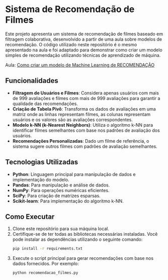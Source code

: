 # Sistema de Recomendação de Filmes

Este projeto apresenta um sistema de recomendação de filmes baseado em filtragem colaborativa, desenvolvido a partir de uma aula sobre modelos de recomendação. O código utilizado neste repositório é o mesmo apresentado na aula e foi adaptado para demonstrar como criar um modelo simples de recomendação utilizando técnicas de aprendizado de máquina.

Aula: [Como criar um modelo de Machine Learning de RECOMENDAÇÃO](https://www.youtube.com/watch?v=sDI3ntGFbSI)

## Funcionalidades

- **Filtragem de Usuários e Filmes**: Considera apenas usuários com mais de 999 avaliações e filmes com mais de 999 avaliações para garantir a qualidade das recomendações.
- **Criação de Tabela Pivô**: Transforma os dados de avaliações em uma matriz onde as linhas representam filmes, as colunas representam usuários e os valores são as avaliações correspondentes.
- **Modelo k-NN (k-Nearest Neighbors)**: Utiliza o algoritmo k-NN para identificar filmes semelhantes com base nos padrões de avaliação dos usuários.
- **Recomendações Personalizadas**: Dado um filme de referência, o sistema sugere outros filmes com padrões de avaliação semelhantes.

## Tecnologias Utilizadas

- **Python**: Linguagem principal para manipulação de dados e implementação do modelo.
- **Pandas**: Para manipulação e análise de dados.
- **NumPy**: Para operações numéricas eficientes.
- **SciPy**: Para criação de matrizes esparsas.
- **Scikit-learn**: Para implementação do algoritmo k-NN.

## Como Executar

1. Clone este repositório para sua máquina local.
2. Certifique-se de ter todas as bibliotecas necessárias instaladas. Você pode instalar as dependências utilizando o seguinte comando:
   ```bash
   pip install -r requirements.txt

3. Execute o script principal para gerar recomendações com base nos dados fornecidos. Por exemplo:
    ```bash
    python recomendacao_filmes.py

